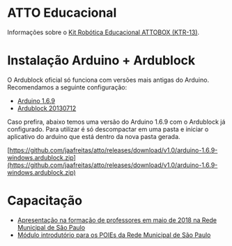 # ATTO Educacional
Informações sobre o [Kit Robótica Educacional ATTOBOX (KTR-13)](http://attoeducacional.com.br/produtos/#KTR13).

# Instalação Arduino + Ardublock
O Ardublock oficial só funciona com versões mais antigas do Arduino. Recomendamos a seguinte configuração:
* [Arduino 1.6.9](https://downloads.arduino.cc/arduino-1.6.9-windows.exe)
* [Ardublock 20130712](https://ufpr.dl.sourceforge.net/project/ardublock/ardublock-all-20130712.jar)

Caso prefira, abaixo temos uma versão do Arduino 1.6.9 com o Ardublock já configurado. Para utilizar é só descompactar em uma pasta e iniciar o aplicativo do arduino que está dentro da nova pasta gerada.

[https://github.com/jaafreitas/atto/releases/download/v1.0/arduino-1.6.9-windows.ardublock.zip](https://github.com/jaafreitas/atto/releases/download/v1.0/arduino-1.6.9-windows.ardublock.zip)

# Capacitação
* [Apresentação na formação de professores em maio de 2018 na Rede Municipal de São Paulo](http://bit.do/eg6Bs)
* [Módulo introdutório para os POIEs da Rede Municipal de São Paulo](http://bit.do/emLtU)
